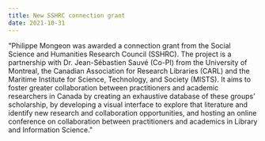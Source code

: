 ```yaml
---
title: New SSHRC connection grant
date: 2021-10-31
---
```


"Philippe Mongeon was awarded a connection grant from the Social Science and Humanities Research Council (SSHRC). The project is a partnership with Dr. Jean-Sébastien Sauvé (Co-PI) from the University of Montreal, the Canadian Association for Research Libraries (CARL) and the Maritime Institute for Science, Technology, and Society (MISTS). It aims to foster greater collaboration between practitioners and academic researchers in Canada by creating an exhaustive database of these groups’ scholarship, by developing a visual interface to explore that literature and identify new research and collaboration opportunities, and hosting an online conference on collaboration between practitioners and academics in Library and Information Science."

<!--more-->

